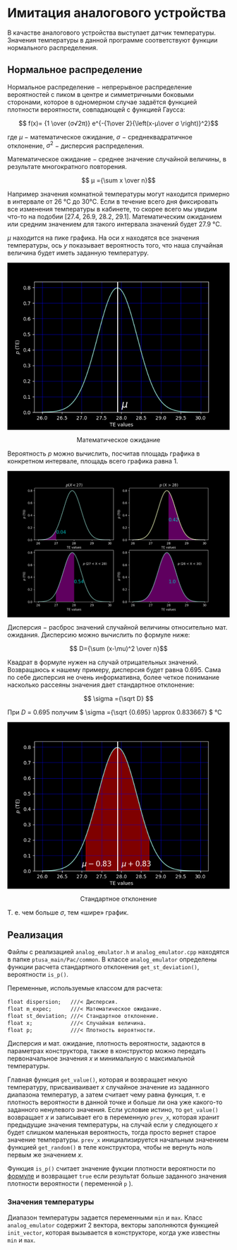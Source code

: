 # Имитация аналогового устройства #
В качастве аналогового устройства выступает датчик температуры. Значения температуры в данной программе соответствуют функции нормального распределения.

## Нормальное распределение ##
Нормальное распределение $-$ непрерывное распределение вероятностей с пиком в центре и симметричными боковыми сторонами, которое в одномерном случае задаётся функцией плотности вероятности, совпадающей с функцией Гаусса:

$$ f(x)= {1 \over (σ√2π)} e^{-{1\over 2}{\left(x-μ\over σ \right)}^2}$$

где ${μ}$ $-$ математическое ожидание, $σ$ $-$ cреднеквадратичное отклонение, $σ^2$ $-$ дисперсия распределения.

Математическое ожидание $-$ среднее значение случайной величины, в результате многократного повторения.

$$ μ ={\sum x \over n}$$

Например значения комнатной температуры могут находится примерно в интервале от 26 °C до 30°C. Если в течение всего дня фиксировать все изменения температуры в кабинете, то скорее всего мы увидим что-то на подобии [27.4, 26.9, 28.2, 29.1]. Математическим ожиданием или средним значением для такого интервала значений будет 27.9 °C.

 ${μ}$ находится на пике графика. На оси $x$ находятся все значения температуры, ось $y$ показывает вероятность того, что наша случайная величина будет иметь заданную температуру.

<p align="center">
<img align="center" src="../../readme_images/m_expec.png"> </p>
<p align="center"> Математическое ожидание </p>

 Вероятность $p$ можно вычислить, посчитав площадь графика в конкретном интервале, площадь всего графика равна 1.

<p align="center">
<img align="center" src="../../readme_images/square.png"> </p>

Дисперсия $-$ расброс  значений случайной величины относительно мат. ожидания. Дисперсию можно вычислить по формуле ниже:

$$ D={\sum (x-\mu)^2 \over n}$$

Квадрат в формуле нужен на случай отрицательных значений. Возвращаюсь к нашему примеру, дисперсия будет равна 0.695. Сама по себе дисперсия не очень информативна, более четкое понимание насколько рассеяны значения дает стандартное отклонение:

$$ \sigma ={\sqrt D} $$

При $D$ = 0.695 получим $ \sigma ={\sqrt {0.695} \approx 0.833667} $ °C


<p align="center">
<img align="center" src="../../readme_images/st_dev.png"> </p>
<p align="center"> Стандартное отклонение </p>

Т. е. чем больше $\sigma$, тем «шире» график.

## Реализация ##
Файлы с реализацией ```analog_emulator.h```  и ```analog_emulator.cpp``` находятся в папке ```ptusa_main/Pac/common```. В классе ```analog_emulator``` определены функции расчета стандартного отклонения ```get_st_deviation()```, вероятности ```is_p()```.

Переменные, используемые классом для расчета:
```с++
float dispersion;   ///< Дисперсия.
float m_expec;      ///< Математическое ожидание.
float st_deviation; ///< Стандартное отклонение.
float x;            ///< Случайная величина.
float p;            ///< Плотность вероятности.
```
Дисперсия и мат. ожидание, плотность вероятности, задаются в параметрах конструктора, также в конструктор можно передать первоначальное значения $x$ и минимальную с максимальной температуры.

Главная функция ```get_value()```, которая и возвращает некую температуру, присваиваивает $x$ случайное значение из заданного диапазона температур, а затем считает чему равна функция, т. е  плотность вероятности в данной точке и больше ли она уже какого-то заданного ненулевого значения. Если условие истино, то ```get_value()``` возвращает $x$ и записывает его в переменную ```prev_x```, которая хранит предыдущие значения температуры, на случай если у следующего $x$ будет слишком маленькая вероятность, тогда просто вернет старое значение температуры. ```prev_x``` инициализируется начальным значением функцией ```get_random()``` в теле конструктора, чтобы не вернуть ноль первым же значением $x$.

Функция ```is_p()``` считает значение фукции плотности вероятности по [формуле](#markdown-header-нормальное-распределение) и возвращает  ```true``` если результат больше заданного значения плотности вероятности ( переменной ```p``` ).

### Значения температуры ###
Диапазон температуры задается переменными ```min``` и ```max```. Класс ```analog_emulator``` содержит 2 вектора, векторы заполняются функцией ```init_vector```, которая вызывается в конструкторе, когда уже известны ```min``` и ```max```.